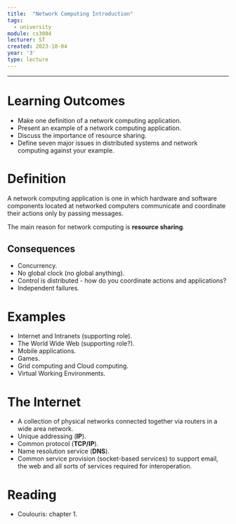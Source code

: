 ```yaml
---
title:  "Network Computing Introduction"
tags:
  - university
module: cs3004
lecturer: ST
created: 2023-10-04
year: '3'
type: lecture
---
```

---
# Learning Outcomes
- Make one definition of a network computing application.
- Present an example of a network computing application.
- Discuss the importance of resource sharing.
- Define seven major issues in distributed systems and network computing against your example.

# Definition
A network computing application is one in which hardware and software components located at networked computers communicate and coordinate their actions only by passing messages.

The main reason for network computing is **resource sharing**.

## Consequences
- Concurrency.
- No global clock (no global anything).
- Control is distributed - how do you coordinate actions and applications?
- Independent failures.

# Examples
- Internet and Intranets (supporting role).
- The World Wide Web (supporting role?).
- Mobile applications.
- Games.
- Grid computing and Cloud computing.
- Virtual Working Environments.

# The Internet
- A collection of physical networks connected together via routers in a wide area network.
- Unique addressing (**IP**).
- Common protocol (**TCP/IP**).
- Name resolution service (**DNS**).
- Common service provision (socket-based services) to support email, the web and all sorts of services required for interoperation.
# Reading
- Coulouris: chapter 1.